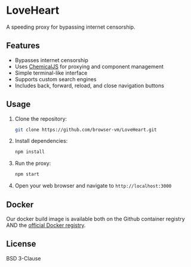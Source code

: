 # LoveHeart

A speeding proxy for bypassing internet censorship.

## Features

-   Bypasses internet censorship
-   Uses [ChemicalJS](https://github.com/chemicaljs/chemical) for proxying and component management
-   Simple terminal-like interface
-   Supports custom search engines
-   Includes back, forward, reload, and close navigation buttons

## Usage

1.  Clone the repository:

    ```bash
    git clone https://github.com/browser-vm/LoveHeart.git
    ```

2.  Install dependencies:

    ```bash
    npm install
    ```

3.  Run the proxy:

    ```bash
    npm start
    ```

4.  Open your web browser and navigate to `http://localhost:3000`

## Docker
Our docker build image is available both on the Github container registry AND the [official Docker registry](https://hub.docker.com/r/browservm/loveheart).

## License

BSD 3-Clause
